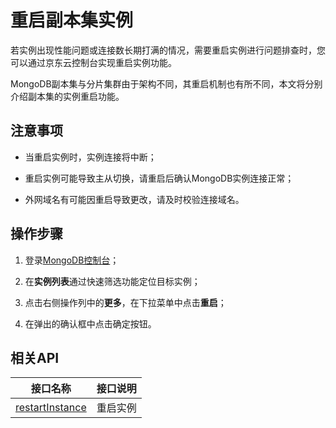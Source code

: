 # 重启副本集实例

若实例出现性能问题或连接数长期打满的情况，需要重启实例进行问题排查时，您可以通过京东云控制台实现重启实例功能。

MongoDB副本集与分片集群由于架构不同，其重启机制也有所不同，本文将分别介绍副本集的实例重启功能。



## 注意事项

- 当重启实例时，实例连接将中断；

- 重启实例可能导致主从切换，请重启后确认MongoDB实例连接正常；

- 外网域名有可能因重启导致更改，请及时校验连接域名。



## 操作步骤

1. 登录[MongoDB控制台](https://mongodb-console.jdcloud.com/mongodb)；

2. 在**实例列表**通过快速筛选功能定位目标实例；

3. 点击右侧操作列中的**更多**，在下拉菜单中点击**重启**；

4. 在弹出的确认框中点击确定按钮。



## 相关API

| 接口名称                                                     | 接口说明 |
| ------------------------------------------------------------ | -------- |
| [restartInstance](../../../../../../API/JCS-for-MongoDB/Instance-Management/restartInstance.md) | 重启实例 |

